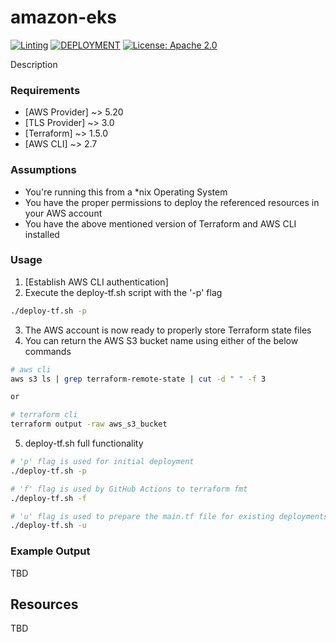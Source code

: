 # amazon-eks

[![Linting](https://github.com/chadwickcloudservices/amazon-eks/actions/workflows/ci.yml/badge.svg)](https://github.com/chadwickcloudservices/amazon-eks/actions/workflows/ci.yml)
[![DEPLOYMENT](https://github.com/chadwickcloudservices/amazon-eks/actions/workflows/deployment.yml/badge.svg)](https://github.com/chadwickcloudservices/amazon-eks/actions/workflows/deployment.yml)
[![License: Apache 2.0](https://img.shields.io/badge/License-Apache_2.0-purple.svg)](https://opensource.org/licenses/Apache-2.0)

Description

### Requirements

- [AWS Provider] ~> 5.20
- [TLS Provider] ~> 3.0
- [Terraform] ~> 1.5.0
- [AWS CLI] ~> 2.7

### Assumptions

- You're running this from a *nix Operating System
- You have the proper permissions to deploy the referenced resources in your AWS account
- You have the above mentioned version of Terraform and AWS CLI installed

### Usage

1. [Establish AWS CLI authentication]
2. Execute the  deploy-tf.sh script with the '-p' flag
```bash
./deploy-tf.sh -p
```
3. The AWS account is now ready to properly store Terraform state files
4. You can return the AWS S3 bucket name using either of the below commands
```bash
# aws cli
aws s3 ls | grep terraform-remote-state | cut -d " " -f 3

or

# terraform cli
terraform output -raw aws_s3_bucket
```
5. deploy-tf.sh full functionality
```bash
# 'p' flag is used for initial deployment
./deploy-tf.sh -p

# 'f' flag is used by GitHub Actions to terraform fmt
./deploy-tf.sh -f

# 'u' flag is used to prepare the main.tf file for existing deployments
./deploy-tf.sh -u
```

### Example Output

TBD

## Resources

TBD
